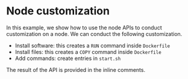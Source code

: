 # Node customization 

In this example, we show how to use the node APIs to
conduct customization on a node. We can conduct the
following customization.

- Install software: this creates a `RUN` command inside `Dockerfile`
- Install files: this creates a `COPY` command inside `Dockerfile`
- Add commands: create entries in `start.sh`

The result of the API is provided in the inline comments. 
